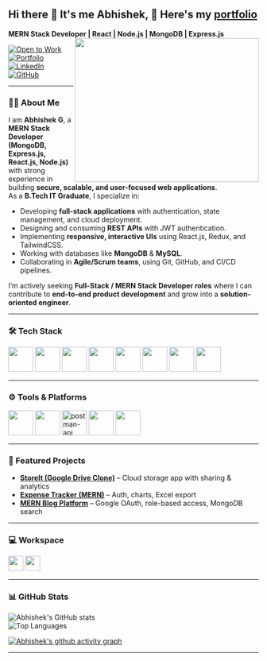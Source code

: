## Hi there 👋 It's me Abhishek, 🔭 Here's my [portfolio](https://my3-dportfolio-vert.vercel.app/) 

**MERN Stack Developer | React | Node.js | MongoDB | Express.js**  
<img align="right" width="370" height="290" src="https://i.pinimg.com/originals/47/f0/34/47f0342cec72b800463bf003eac1257e.gif">

[![Open to Work](https://img.shields.io/badge/🚀-Open%20to%20Work-brightgreen?style=for-the-badge)](https://www.linkedin.com/in/abhishek-gnanasekar/)  
[![Portfolio](https://img.shields.io/badge/🌐-Portfolio-black?style=for-the-badge&logo=vercel)](https://my3-dportfolio-vert.vercel.app)  
[![LinkedIn](https://img.shields.io/badge/LinkedIn-Abhishek%20Gnanasekar-0077B5?style=for-the-badge&logo=linkedin&logoColor=white)](https://www.linkedin.com/in/abhishek-gnanasekar/)  
[![GitHub](https://img.shields.io/badge/GitHub-abhishekrithik-181717?style=for-the-badge&logo=github&logoColor=white)](https://github.com/abhishekrithik)  

---

### 👨‍💻 About Me 
I am **Abhishek G**, a **MERN Stack Developer (MongoDB, Express.js, React.js, Node.js)** with strong experience in building **secure, scalable, and user-focused web applications**.  
As a **B.Tech IT Graduate**, I specialize in:  

- Developing **full-stack applications** with authentication, state management, and cloud deployment.  
- Designing and consuming **REST APIs** with JWT authentication.  
- Implementing **responsive, interactive UIs** using React.js, Redux, and TailwindCSS.  
- Working with databases like **MongoDB** & **MySQL**.  
- Collaborating in **Agile/Scrum teams**, using Git, GitHub, and CI/CD pipelines.  

I’m actively seeking **Full-Stack / MERN Stack Developer roles** where I can contribute to **end-to-end product development** and grow into a **solution-oriented engineer**.  

---

### 🛠️ Tech Stack  

<p align="left">
  <img height="50" width="50" src="https://img.icons8.com/color/48/000000/javascript.png"/>
  <img height="50" width="50" src="https://img.icons8.com/color/48/000000/react-native.png"/>
  <img height="50" width="50" src="https://img.icons8.com/color/48/000000/nodejs.png"/>
  <img height="50" width="50" src="https://img.icons8.com/color/48/000000/mongodb.png"/>
  <img height="50" width="50" src="https://img.icons8.com/color/48/000000/mysql-logo.png"/>
  <img height="50" width="50" src="https://img.icons8.com/color/48/000000/redux.png"/>
  <img height="50" width="50" src="https://img.icons8.com/color/48/tailwindcss.png"/>
  <img height="50" width="50" src="https://img.icons8.com/color/48/000000/firebase.png"/>
</p>

---

### ⚙️ Tools & Platforms

<p align="left">
  <img height="50" width="50" src="https://img.icons8.com/color/48/000000/visual-studio-code-2019.png"/>
  <img height="50" width="50" src="https://img.icons8.com/color/50/000000/git.png"/>
  <img width="50" height="50" src="https://img.icons8.com/pulsar-color/48/postman-api.png" alt="postman-api"/>
  <img height="50" width="50" src="https://img.icons8.com/color/48/000000/vercel.png"/>
  <img height="50" src="https://img.shields.io/badge/Netlify-00C7B7?style=for-the-badge&logo=netlify&logoColor=white"/>
</p>

---

### 🚀 Featured Projects
- [**StoreIt (Google Drive Clone)**](https://saiabhi-store-it.vercel.app) – Cloud storage app with sharing & analytics  
- [**Expense Tracker (MERN)**](https://income-and-expense-tracker-sai.vercel.app) – Auth, charts, Excel export  
- [**MERN Blog Platform**](https://mern-blog-saiabhi.onrender.com/) – Google OAuth, role-based access, MongoDB search  

---

### 💻 Workspace 
<img height="30" src="https://img.shields.io/badge/VSCode-007ACC?style=for-the-badge&logo=visualstudiocode&logoColor=white"/>  
<img height="30" src="https://img.shields.io/badge/Node.js-339933?style=for-the-badge&logo=nodedotjs&logoColor=white"/>  

---

### 📊 GitHub Stats
![Abhishek's GitHub stats](https://github-readme-stats.vercel.app/api?username=abhishekrithik&theme=radical&show_icons=true)  
![Top Languages](https://github-readme-stats.vercel.app/api/top-langs/?username=abhishekrithik&layout=compact&theme=radical)  

[![Abhishek's github activity graph](https://github-readme-activity-graph.vercel.app/graph?username=abhishekrithik&bg_color=000000&color=ffffff&line=00ff7f&point=ffffff&area=true&hide_border=true)](https://github.com/ashutosh00710/github-readme-activity-graph)  

---
